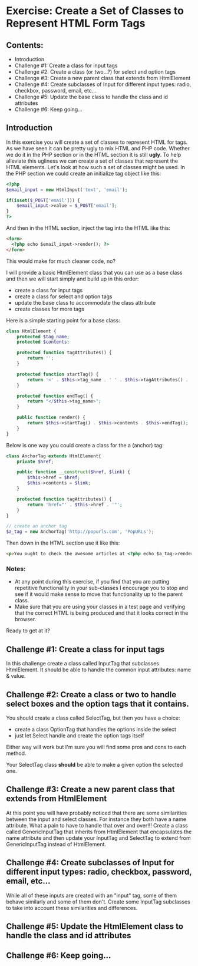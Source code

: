 # Exercise: Create a Set of Classes to Represent HTML Form Tags

## Contents:
- Introduction
- Challenge #1: Create a class for input tags
- Challenge #2: Create a class (or two...?) for select and option tags
- Challenge #3: Create a new parent class that extends from HtmlElement
- Challenge #4: Create subclasses of Input for different input types: radio, checkbox, password, email, etc...
- Challenge #5: Update the base class to handle the class and id attributes
- Challenge #6: Keep going...

## Introduction

In this exercise you will create a set of classes to represent HTML for tags. As we have seen it can be pretty ugly to mix HTML and PHP code. Whether we do it in the PHP section or in the HTML section it is still **ugly**. To help alleviate this ugliness we can create a set of classes that represent the HTML elements. Let's look at how such a set of classes might be used. In the PHP section we could create an initialize tag object like this:

```php
<?php
$email_input = new HtmlInput('text', 'email');

if(isset($_POST['email'])) {
    $email_input->value = $_POST['email'];
}
?>
```

And then in the HTML section, inject the tag into the HTML like this:
```html
<form>
  <?php echo $email_input->render(); ?>
</form>
```

This would make for much cleaner code, no?

I will provide a basic HtmlElement class that you can use as a base class and then we will start simply and build up in this order:
- create a class for input tags
- create a class for select and option tags
- update the base class to accommodate the class attribute
- create classes for more tags

Here is a simple starting point for a base class:
```php
class HtmlElement {
    protected $tag_name;
    protected $contents;

    protected function tagAttributes() {
        return '';
    }

    protected function startTag() {
        return '<' . $this->tag_name . ' ' . $this->tagAttributes() . '>';
    }

    protected function endTag() {
        return "</$this->tag_name>";
    }

    public function render() {
        return $this->startTag() . $this->contents . $this->endTag();
    }
}
```

Below is one way you could create a class for the a (anchor) tag:
```php
class AnchorTag extends HtmlElement{
    private $href;

    public function __construct($href, $link) {
        $this->href = $href;
        $this->contents = $link;
    }

    protected function tagAttributes() {
        return 'href="' . $this->href . '"';
    }
}

// create an anchor tag
$a_tag = new AnchorTag('http://popurls.com', 'PopURLs');
```

Then down in the HTML section use it like this:
```html
<p>You ought to check the awesome articles at <?php echo $a_tag->render(); ?></p>
```

### Notes:
- At any point during this exercise, if you find that you are putting repetitive functionality in your sub-classes I encourage you to stop and see if it would make sense to move that functionality up to the parent class.
- Make sure that you are using your classes in a test page and verifying that the correct HTML is being produced and that it looks correct in the browser.

Ready to get at it?

## Challenge #1: Create a class for input tags
In this challenge create a class called InputTag that subclasses HtmlElement. It should be able to handle the common input attributes: name & value.

## Challenge #2: Create a class or two to handle select boxes and the option tags that it contains.
You should create a class called SelectTag, but then you have a choice:
- create a class OptionTag that handles the options inside the select
- just let Select handle and create the option tags itself

Either way will work but I'm sure you will find some pros and cons to each method.

Your SelectTag class **should** be able to make a given option the selected one.

## Challenge #3: Create a new parent class that extends from HtmlElement
At this point you will have probably noticed that there are some similarities between the input and select classes. For instance they both have a name attribute. What a pain to have to handle that over and over!!! Create a class called GenericInputTag that inherits from HtmlElement that encapsulates the name attribute and then update your InputTag and SelectTag to extend from GenericInputTag instead of HtmlElement.

## Challenge #4: Create subclasses of Input for different input types: radio, checkbox, password, email, etc...
While all of these inputs are created with an "input" tag, some of them behave similarly and some of them don't. Create some InputTag subclasses to take into account these similarities and differences.

## Challenge #5: Update the HtmlElement class to handle the class and id attributes

## Challenge #6: Keep going...




